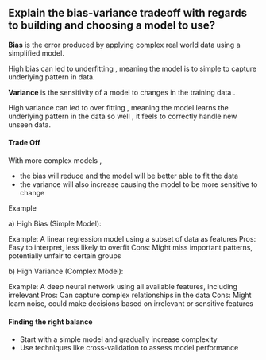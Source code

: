 

## Explain the bias-variance tradeoff with regards to building and choosing a model to use?


**Bias** is the error produced by applying complex real world data using a simplified model.

High bias can led to underfitting  , meaning the model is to simple to capture underlying pattern in data.


**Variance** is the sensitivity of a model to changes in the training data .

High variance can led to over fitting , meaning the model learns the underlying pattern in the data so well , it feels to correctly handle new unseen data.


#### Trade Off

With more complex models ,
 - the bias will reduce and the model will be better able to fit the data 
 - the variance will also increase causing the model to be more sensitive to change


 Example

a) High Bias (Simple Model):

Example: A linear regression model using a subset of data as features
Pros: Easy to interpret, less likely to overfit
Cons: Might miss important patterns, potentially unfair to certain groups

b) High Variance (Complex Model):

Example: A deep neural network using all available features, including irrelevant
Pros: Can capture complex relationships in the data
Cons: Might learn noise, could make decisions based on irrelevant or sensitive features

#### Finding the right balance

- Start with a simple model and gradually increase complexity
- Use techniques like cross-validation to assess model performance




